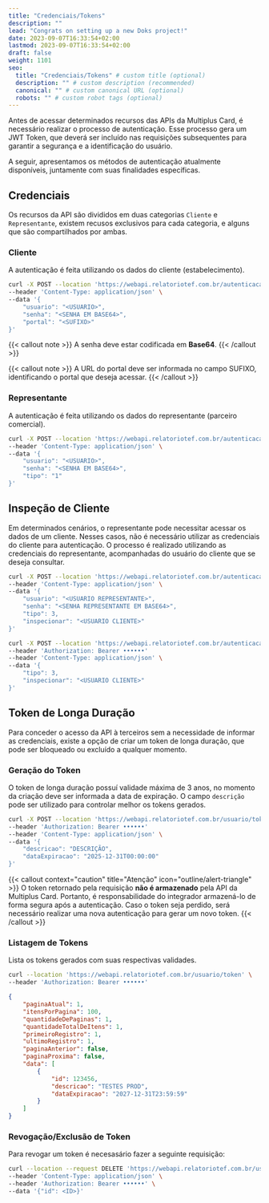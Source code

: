 ```yaml
---
title: "Credenciais/Tokens"
description: ""
lead: "Congrats on setting up a new Doks project!"
date: 2023-09-07T16:33:54+02:00
lastmod: 2023-09-07T16:33:54+02:00
draft: false
weight: 1101
seo:
  title: "Credenciais/Tokens" # custom title (optional)
  description: "" # custom description (recommended)
  canonical: "" # custom canonical URL (optional)
  robots: "" # custom robot tags (optional)
---
```


Antes de acessar determinados recursos das APIs da Multiplus Card, é necessário realizar o processo de autenticação. Esse processo gera um JWT Token, que deverá ser incluído nas requisições subsequentes para garantir a segurança e a identificação do usuário.

A seguir, apresentamos os métodos de autenticação atualmente disponíveis, juntamente com suas finalidades específicas.

## Credenciais

Os recursos da API são divididos em duas categorias `Cliente` e `Representante`, existem recusos exclusivos para cada categoria, e alguns que são compartilhados por ambas.

### Cliente

A autenticação é feita utilizando os dados do cliente (estabelecimento).

```bash {title="Exemplo de Requisição de Autenticação - Cliente"}
curl -X POST --location 'https://webapi.relatoriotef.com.br/autenticacao' \
--header 'Content-Type: application/json' \
--data '{
    "usuario": "<USUARIO>",
    "senha": "<SENHA EM BASE64>",
    "portal": "<SUFIXO>"
}'
```

{{< callout note >}}
A senha deve estar codificada em **Base64**.
{{< /callout >}}

{{< callout note >}}
A URL do portal deve ser informada no campo SUFIXO, identificando o portal que deseja acessar.
{{< /callout >}}

### Representante

A autenticação é feita utilizando os dados do representante (parceiro comercial).

```bash {title="Exemplo de Requisição de Autenticação - Representante"}
curl -X POST --location 'https://webapi.relatoriotef.com.br/autenticacao' \
--header 'Content-Type: application/json' \
--data '{
    "usuario": "<USUARIO>",
    "senha": "<SENHA EM BASE64>",
    "tipo": "1"
}'
```

## Inspeção de Cliente

Em determinados cenários, o representante pode necessitar acessar os dados de um cliente. Nesses casos, não é necessário utilizar as credenciais do cliente para autenticação.
O processo é realizado utilizando as credenciais do representante, acompanhadas do usuário do cliente que se deseja consultar.

```bash {title="Exemplo de Requisição de Autenticação - Inspeção de Cliente"}
curl -X POST --location 'https://webapi.relatoriotef.com.br/autenticacao' \
--header 'Content-Type: application/json' \
--data '{
    "usuario": "<USUARIO REPRESENTANTE>",
    "senha": "<SENHA REPRESENTANTE EM BASE64>",
    "tipo": 3,
    "inspecionar": "<USUARIO CLIENTE>"
}'
```

```bash {title="Exemplo de Requisição de Autenticação - Inspeção de Cliente (Token de Longa Duração)"}
curl -X POST --location 'https://webapi.relatoriotef.com.br/autenticacao/token' \
--header 'Authorization: Bearer ••••••'
--header 'Content-Type: application/json' \
--data '{
    "tipo": 3,
    "inspecionar": "<USUARIO CLIENTE>"
}'
```

## Token de Longa Duração

Para conceder o acesso da API à terceiros sem a necessidade de informar as credenciais, existe a opção de criar um token de longa duração, que pode ser bloqueado ou excluído a qualquer momento.

### Geração do Token

O token de longa duração possuí validade máxima de 3 anos, no momento da criação deve ser informada a data de expiração. O campo `descrição` pode ser utilizado para controlar melhor os tokens gerados.

```bash {title="Exemplo de Criação de Token de Longa Duração"}
curl -X POST --location 'https://webapi.relatoriotef.com.br/usuario/token' \
--header 'Authorization: Bearer ••••••'
--header 'Content-Type: application/json' \
--data '{
    "descricao": "DESCRIÇÃO",
    "dataExpiracao": "2025-12-31T00:00:00"
}'
```

{{< callout context="caution" title="Atenção" icon="outline/alert-triangle" >}}
O token retornado pela requisição **não é armazenado** pela API da Multiplus Card. Portanto, é responsabilidade do integrador armazená-lo de forma segura após a autenticação.
Caso o token seja perdido, será necessário realizar uma nova autenticação para gerar um novo token.
{{< /callout >}}

### Listagem de Tokens

Lista os tokens gerados com suas respectivas validades.

```bash {title="Exemplo de Listagem de Token"}
curl --location 'https://webapi.relatoriotef.com.br/usuario/token' \
--header 'Authorization: Bearer ••••••'
```

```json {title="Exemplo de Retorno"}
{
    "paginaAtual": 1,
    "itensPorPagina": 100,
    "quantidadeDePaginas": 1,
    "quantidadeTotalDeItens": 1,
    "primeiroRegistro": 1,
    "ultimoRegistro": 1,
    "paginaAnterior": false,
    "paginaProxima": false,
    "data": [
        {
            "id": 123456,
            "descricao": "TESTES PROD",
            "dataExpiracao": "2027-12-31T23:59:59"
        }
    ]
}
```

### Revogação/Exclusão de Token

Para revogar um token é necesasário fazer a seguinte requisição:

```bash {title="Exemplo de Exclusão de Token"}
curl --location --request DELETE 'https://webapi.relatoriotef.com.br/usuario/token' \
--header 'Content-Type: application/json' \
--header 'Authorization: Bearer ••••••' \
--data '{"id": <ID>}'
```
